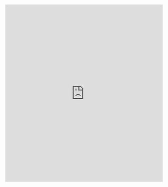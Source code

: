 <p><iframe allowfullscreen width="100%" height="569" class="google-slides-iframe" frameborder="0" scrolling="no" src="https://docs.google.com/presentation/d/e/2PACX-1vRlWcgsuhlndRz-X0YlplsZvfUS2IjNcah8beyNN4jBnpG32pFDXxtdMhZENSvsaDKifmKKxVJjLib4/embed?start=false&amp;loop=false&amp;delayms=3000"></iframe></p>
